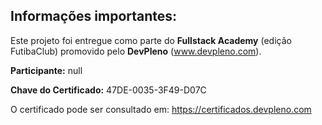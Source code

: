 ## Informações importantes:

Este projeto foi entregue como parte do **Fullstack Academy** (edição FutibaClub) promovido pelo **DevPleno** (www.devpleno.com).

**Participante:** null

**Chave do Certificado:** 47DE-0035-3F49-D07C

O certificado pode ser consultado em: https://certificados.devpleno.com